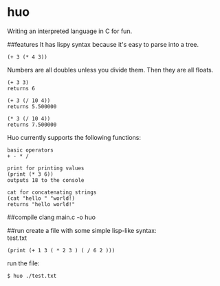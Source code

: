 # huo
Writing an interpreted language in C for fun.

##features
It has lispy syntax because it's easy to parse into a tree.
```code
(+ 3 (* 4 3))
```
Numbers are all doubles unless you divide them. Then they are all floats.
```code
(+ 3 3)
returns 6

(+ 3 (/ 10 4))
returns 5.500000

(* 3 (/ 10 4))
returns 7.500000
```
Huo currently supports the following functions:
```code
basic operators
+ - * /
```
```code
print for printing values
(print (* 3 6))
outputs 18 to the console

cat for concatenating strings
(cat "hello " "world!)
returns "hello world!"
```




##compile
clang main.c -o huo

##run
create a file with some simple lisp-like syntax:   
test.txt
```code
(print (+ 1 3 ( * 2 3 ) ( / 6 2 )))
```

run the file:
```shell
$ huo ./test.txt
```
